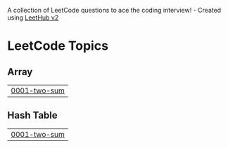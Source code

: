 A collection of LeetCode questions to ace the coding interview! - Created using [LeetHub v2](https://github.com/arunbhardwaj/LeetHub-2.0)
<!---LeetCode Topics Start-->
# LeetCode Topics
## Array
|  |
| ------- |
| [0001-two-sum](https://github.com/Anas-Riaz/30DaysOfJavascript-LeetCode/tree/master/0001-two-sum) |
## Hash Table
|  |
| ------- |
| [0001-two-sum](https://github.com/Anas-Riaz/30DaysOfJavascript-LeetCode/tree/master/0001-two-sum) |
<!---LeetCode Topics End-->